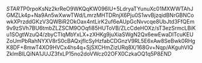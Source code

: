 $START$P0rpoKsNz2krReO9WKQqKW096lU+5LdryaTYunuXc01MXWWTAhJGMZLk4p+Na9An5wXwwTWd/LmrzMHTDRnjX6Pju0S1wvBjzqidBNrGBNCowkXPrzddGKzV3QWBiR2OkOax4ntLirK2uf6eAUpGcNvvcqe8UbJtd3FfQEm9v9zSVh7BU6tmbZLZSCM9OOqfi85HUToVB/ZLcCdeHOXz/sT3ezSrmcLBiKu1SOgtWzuQ4/zbyCTIqMbYxLX+zXHKg9juXiaSWgN2Qx6ewEwaDlTcuKEUZoUmPbRahNYXV8rS0cBAQxjfIcSyHzfabCDGnzV9RL5E6xAw8SeBwk0RHgK8DF+8mwT4XO9HVCx4hs4q+SjSXCHmZizURq8X/168Gv+Nqp/AKguhVIQZklmBILQiNA1JUJZ3fxLP15no2doVWcz02OFX0CzkaOQ1q5P8$END$